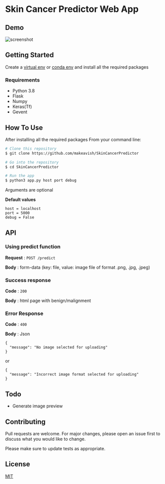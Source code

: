 # Skin Cancer Predictor Web App

## Demo

![screenshot](https://raw.githubusercontent.com/makeavish/SkinCancerPredictor/master/demo.gif)

## Getting Started

Create a [virtual env](https://docs.python.org/3/tutorial/venv.html) or [conda env](https://uoa-eresearch.github.io/eresearch-cookbook/recipe/2014/11/20/conda/) and install all the required packages

### Requirements

- Python 3.8
- Flask
- Numpy
- Keras(Tf)
- Gevent

## How To Use

After installing all the required packages
From your command line:

```bash
# Clone this repository
$ git clone https://github.com/makeavish/SkinCancerPredictor

# Go into the repository
$ cd SkinCancerPredictor

# Run the app
$ python3 app.py host port debug
```

Arguments are optional

**Default values**
```
host = localhost
port = 5000
debug = False
```

## API

### Using predict function

**Request** : `POST /predict`

**Body** : form-data (key: file, value: image file of format .png, .jpg, .jpeg)

### Success response

**Code** : `200`

**Body** : html page with benign/malignment

### Error Response

**Code** : `400`

**Body** : Json
```
{
  "message": "No image selected for uploading"
}
```

or

```
{
  "message": "Incorrect image format selected for uploading"
}
```

## Todo

- Generate image preview

## Contributing

Pull requests are welcome. For major changes, please open an issue first to discuss what you would like to change.

Please make sure to update tests as appropriate.

## License

[MIT](https://github.com/makeavish/SkinCancerPredictor/blob/master/LICENCE)